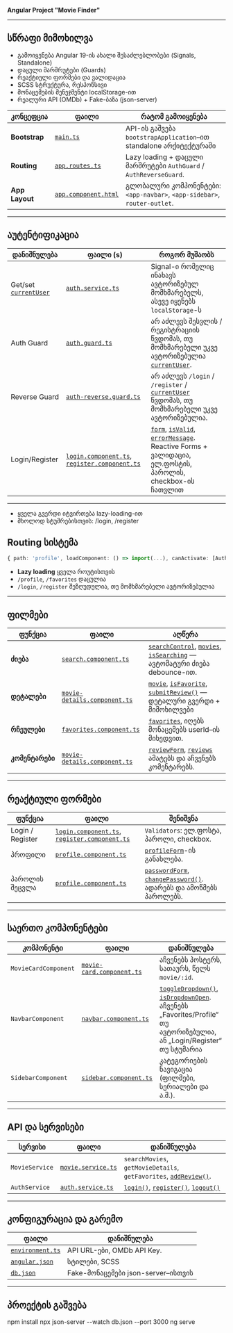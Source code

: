 **Angular Project "Movie Finder"**

---

## სწრაფი მიმოხილვა

- გამოიყენება Angular 19-ის ახალი შესაძლებლობები (Signals, Standalone)
- დაცული მარშრუტები (Guards)
- რეაქტიული ფორმები და ვალიდაცია
- SCSS სტრუქტურა, რესპონსივი
- მონაცემების მენეჯმენტი localStorage-ით
- რეალური API (OMDb) + Fake-ბაზა (json-server)

| კონცეფცია      | ფაილი                                                | რატომ გამოიყენება                                                         |
| -------------- | ---------------------------------------------------- | ------------------------------------------------------------------------- |
| **Bootstrap**  | [`main.ts`](./src/main.ts)                           | API-ის გაშვება `bootstrapApplication`–ით standalone არქიტექტურაში         |
| **Routing**    | [`app.routes.ts`](./src/app/app.routes.ts)           | Lazy loading + დაცული მარშრუტები `AuthGuard` / `AuthReverseGuard`.        |
| **App Layout** | [`app.component.html`](./src/app/app.component.html) | გლობალური კომპონენტები: `<app-navbar>`, `<app-sidebar>`, `router-outlet`. |

---

## აუტენტიფიკაცია

| დანიშნულება                                                          | ფაილი (s)                                                                                                                                                   | როგორ მუშაობს                                                                                                                                                                                                                                                                  |
| -------------------------------------------------------------------- | ----------------------------------------------------------------------------------------------------------------------------------------------------------- | ------------------------------------------------------------------------------------------------------------------------------------------------------------------------------------------------------------------------------------------------------------------------------ |
| Get/set [`currentUser`](./src/app/core/services/auth.service.ts#L15) | [`auth.service.ts`](./src/app/core/services/auth.service.ts)                                                                                                | Signal-ი რომელიც ინახავს ავტორიზებულ მომხმარებელს, ასევე იყენებს `localStorage`-ს                                                                                                                                                                                              |
| Auth Guard                                                           | [`auth.guard.ts`](./src/app/core/guards/auth.guard.ts)                                                                                                      | არ აძლევს შესვლის / რეგისტრაციის წვდომას, თუ მომხმარებელი უკვე ავტორიზებულია [`currentUser`](./src/app/core/services/auth.service.ts#L15).                                                                                                                                     |
| Reverse Guard                                                        | [`auth-reverse.guard.ts`](./src/app/core/guards/auth-reverse.guard.ts)                                                                                      | არ აძლევს `/login` / `/register` / [`currentUser`](./src/app/core/services/auth.service.ts#L15) წვდომას, თუ მომხმარებელი უკვე ავტორიზებულია.                                                                                                                                   |
| Login/Register                                                       | [`login.component.ts`](./src/app/features/auth/login/login.component.ts), [`register.component.ts`](./src/app/features/auth/register/register.component.ts) | [`form`](./src/app/features/auth/login/login.component.ts#L17), [`isValid`](./src/app/features/auth/login/login.component.ts#L23), [`errorMessage`](./src/app/features/auth/login/login.component.ts#L24). Reactive Forms + ვალიდაცია, ელ.ფოსტის, პაროლის, checkbox-ის ჩათვლით |

---

- ყველა გვერდი იტვირთება lazy-loading-ით
- მხოლოდ სტუმრებისთვის: /login, /register

## Routing სისტემა

```ts
{ path: 'profile', loadComponent: () => import(...), canActivate: [AuthGuard] }
```

- **Lazy loading** ყველა როუტისთვის
- `/profile`, `/favorites` დაცულია
- `/login`, `/register` შეზღუდულია, თუ მომხმარებელი ავტორიზებულია

---

## ფილმები

| ფუნქცია         | ფაილი                                                                                       | აღწერა                                                                                                                                                                                                                                                                           |
| --------------- | ------------------------------------------------------------------------------------------- | -------------------------------------------------------------------------------------------------------------------------------------------------------------------------------------------------------------------------------------------------------------------------------- |
| **ძიება**       | [`search.component.ts`](./src/app/features/search/search.component.ts)                      | [`searchControl`](../src/app/features/search/search.component.ts#L10), [`movies`](./src/app/features/search/search.component.ts#L11), [`isSearching`](./src/app/features/search/search.component.ts#L12) — ავტომატური ძიება debounce-ით.                                         |
| **დეტალები**    | [`movie-details.component.ts`](./src/app/features/movie-details/movie-details.component.ts) | [`movie`](./src/app/features/movie-details/movie-details.component.ts#L17), [`isFavorite`](./src/app/features/movie-details/movie-details.component.ts#L20), [`submitReview()`](./src/app/features/movie-details/movie-details.component.ts#L89) — დეტალური გვერდი + მიმოხილვები |
| **რჩეულები**    | [`favorites.component.ts`](./src/app/features/favorites/favorites.component.ts)             | [`favorites`](./src/app/features/favorites/favorites.component.ts#L12), იღებს მონაცემებს userId–ის მიხედვით.                                                                                                                                                                     |
| **კომენტარები** | [`movie-details.component.ts`](./src/app/features/movie-details/movie-details.component.ts) | [`reviewForm`](./src/app/features/movie-details/movie-details.component.ts#L23), [`reviews`](./src/app/features/movie-details/movie-details.component.ts#L18) ამატებს და აჩვენებს კომენტარებს.                                                                                   |

---

## რეაქტიული ფორმები

| ფუნქცია          | ფაილი                                                                                                                                                       | შენიშვნა                                                                                                                                                                        |
| ---------------- | ----------------------------------------------------------------------------------------------------------------------------------------------------------- | ------------------------------------------------------------------------------------------------------------------------------------------------------------------------------- |
| Login / Register | [`login.component.ts`](./src/app/features/auth/login/login.component.ts), [`register.component.ts`](./src/app/features/auth/register/register.component.ts) | `Validators`: ელ.ფოსტა, პაროლი, checkbox.                                                                                                                                       |
| პროფილი          | [`profile.component.ts`](./src/app/features/profile/profile.component.ts)                                                                                   | [`profileForm`](./src/app/features/profile/profile.component.ts#L19)-ის განახლება.                                                                                              |
| პაროლის შეცვლა   | [`profile.component.ts`](./src/app/features/profile/profile.component.ts)                                                                                   | [`passwordForm`](./src/app/features/profile/profile.component.ts#L27), [`changePassword()`](./src/app/features/profile/profile.component.ts#L71). ადარებს და ამოწმებს პაროლებს. |

---

## საერთო კომპონენტები

| კომპონენტი           | ფაილი                                                                                       | დანიშნულება                                                                                                                                                                                                                                      |
| -------------------- | ------------------------------------------------------------------------------------------- | ------------------------------------------------------------------------------------------------------------------------------------------------------------------------------------------------------------------------------------------------ |
| `MovieCardComponent` | [`movie-card.component.ts`](./src/app/shared/components/movie-card/movie-card.component.ts) | აჩვენებს პოსტერს, სათაურს, წელს `movie/:id`.                                                                                                                                                                                                     |
| `NavbarComponent`    | [`navbar.component.ts`](./src/app/shared/components/navbar/navbar.component.ts)             | [`toggleDropdown()`](./src/app/shared/components/navbar/navbar.component.ts#L17), [`isDropdownOpen`](./src/app/shared/components/navbar/navbar.component.ts#L12). აჩვენებს „Favorites/Profile“ თუ ავტორიზებულია, ან „Login/Register“ თუ სტუმარია |
| `SidebarComponent`   | [`sidebar.component.ts`](./src/app/shared/components/sidebar/sidebar.component.ts)          | კატეგორიების ნავიგაცია (ფილმები, სერიალები და ა.შ.).                                                                                                                                                                                             |

---

## API და სერვისები

| სერვისი        | ფაილი                                                          | დანიშნულება                                                                                                                                                                      |
| -------------- | -------------------------------------------------------------- | -------------------------------------------------------------------------------------------------------------------------------------------------------------------------------- |
| `MovieService` | [`movie.service.ts`](./src/app/core/services/movie.service.ts) | `searchMovies`, `getMovieDetails`, `getFavorites`, [`addReview()`](./src/app/core/services/movie.service.ts#L85).                                                                |
| `AuthService`  | [`auth.service.ts`](./src/app/core/services/auth.service.ts)   | [`login()`](./src/app/core/services/auth.service.ts#L36), [`register()`](./src/app/core/services/auth.service.ts#L21), [`logout()`](./src/app/core/services/auth.service.ts#L51) |

---

## კონფიგურაცია და გარემო

| ფაილი                                                 | დანიშნულება                        |
| ----------------------------------------------------- | ---------------------------------- |
| [`environment.ts`](./src/environments/environment.ts) | API URL-ები, OMDb API Key.         |
| [`angular.json`](./angular.json)                      | სტილები, SCSS                      |
| [`db.json`](./db.json)                                | Fake-მონაცემები json-server–ისთვის |

---

## პროექტის გაშვება

npm install
npx json-server --watch db.json --port 3000
ng serve

